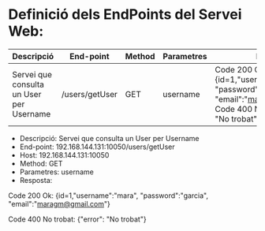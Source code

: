 # Definició dels EndPoints del Servei Web:

| Descripció | End-point | Method | Parametres | Resposta|
|--------------|--------------|--------------|--------------|--------------|
| Servei que consulta un User per Username | /users/getUser | GET | username | Code 200 Ok: {id=1,"username":"mara", "password":"garcia", "email":"maragm@gmail.com"}, Code 400 No trobat: {"error": "No trobat"} |

- Descripció: Servei que consulta un User per Username
- End-point: 192.168.144.131:10050/users/getUser
- Host: 192.168.144.131:10050
- Method: GET
- Parametres: username
- Resposta:

Code 200 Ok: {id=1,"username":"mara", "password":"garcia", "email":"maragm@gmail.com"}

Code 400 No trobat: {"error": "No trobat"}